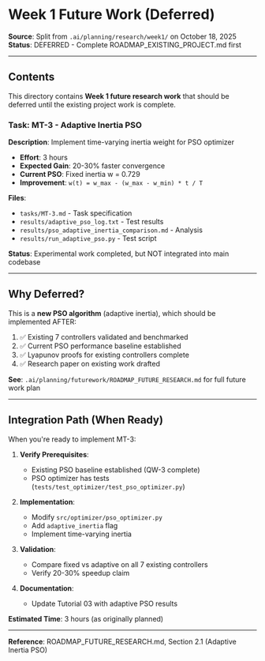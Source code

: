 # Week 1 Future Work (Deferred)

**Source**: Split from `.ai/planning/research/week1/` on October 18, 2025
**Status**: DEFERRED - Complete ROADMAP_EXISTING_PROJECT.md first

---

## Contents

This directory contains **Week 1 future research work** that should be deferred until the existing project work is complete.

### Task: MT-3 - Adaptive Inertia PSO

**Description**: Implement time-varying inertia weight for PSO optimizer
- **Effort**: 3 hours
- **Expected Gain**: 20-30% faster convergence
- **Current PSO**: Fixed inertia w = 0.729
- **Improvement**: `w(t) = w_max - (w_max - w_min) * t / T`

**Files**:
- `tasks/MT-3.md` - Task specification
- `results/adaptive_pso_log.txt` - Test results
- `results/pso_adaptive_inertia_comparison.md` - Analysis
- `results/run_adaptive_pso.py` - Test script

**Status**: Experimental work completed, but NOT integrated into main codebase

---

## Why Deferred?

This is a **new PSO algorithm** (adaptive inertia), which should be implemented AFTER:
1. ✅ Existing 7 controllers validated and benchmarked
2. ✅ Current PSO performance baseline established
3. ✅ Lyapunov proofs for existing controllers complete
4. ✅ Research paper on existing work drafted

**See**: `.ai/planning/futurework/ROADMAP_FUTURE_RESEARCH.md` for full future work plan

---

## Integration Path (When Ready)

When you're ready to implement MT-3:

1. **Verify Prerequisites**:
   - Existing PSO baseline established (QW-3 complete)
   - PSO optimizer has tests (`tests/test_optimizer/test_pso_optimizer.py`)

2. **Implementation**:
   - Modify `src/optimizer/pso_optimizer.py`
   - Add `adaptive_inertia` flag
   - Implement time-varying inertia

3. **Validation**:
   - Compare fixed vs adaptive on all 7 existing controllers
   - Verify 20-30% speedup claim

4. **Documentation**:
   - Update Tutorial 03 with adaptive PSO results

**Estimated Time**: 3 hours (as originally planned)

---

**Reference**: ROADMAP_FUTURE_RESEARCH.md, Section 2.1 (Adaptive Inertia PSO)
